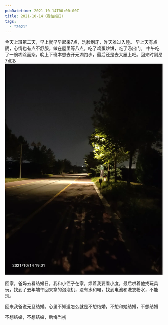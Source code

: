 ```yaml
---
pubDatetime: 2021-10-14T00:00:00Z
title: 2021-10-14（看结婚日）
tags:
  - "2021"
---
```


今天上班第二天，早上就早早起来7点，洗脸刷牙，昨天难过入睡。
 早上天有点阴，心情也有点不舒服。做在屋里等八点，吃了鸡蛋炒饼，吃了汤出门。
中午吃了一碗糊涂面条。晚上下班本想去开元湖跑步，最后还是去大雁上吧。回来时刚昂7点多![](../../img/6904315-2d5821e9f87ee370.jpg)

回家，爸妈去看结婚日，我和小侄子在家，烦着我要看小度，最后哄着他找玩具玩，找到了去年端午回来拿的泡泡机，没有水和电，找到电池和洗衣粉水，不能玩。

回来我爸说元旦结婚。心里不知道怎么就是不想结婚，不想和她结婚，不想结婚


不想结婚，不想结婚，后悔当初

